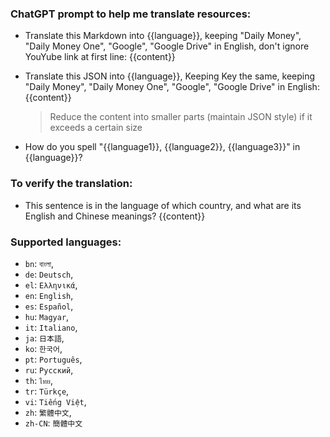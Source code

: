 
### ChatGPT prompt to help me translate resources:

 * Translate this Markdown into {{language}}, keeping "Daily Money", "Daily Money One", "Google", "Google Drive" in English, don't ignore YouYube link at first line: {{content}}

 * Translate this JSON into {{language}}, Keeping Key the same, keeping "Daily Money", "Daily Money One", "Google", "Google Drive" in English: {{content}}
   > Reduce the content into smaller parts (maintain JSON style) if it exceeds a certain size

 * How do you spell "{{language1}}, {{language2}}, {{language3}}" in {{language}}?

### To verify the translation: 

 * This sentence is in the language of which country, and what are its English and Chinese meanings? {{content}}


### Supported languages:
 * `bn`: `বাংলা`,
 * `de`: `Deutsch`,
 * `el`: `Ελληνικά`,
 * `en`: `English`,
 * `es`: `Español`,
 * `hu`: `Magyar`,
 * `it`: `Italiano`,
 * `ja`: `日本語`,
 * `ko`: `한국어`,
 * `pt`: `Português`,
 * `ru`: `Русский`,
 * `th`: `ไทย`,
 * `tr`: `Türkçe`,
 * `vi`: `Tiếng Việt`,
 * `zh`: `繁體中文`,
 * `zh-CN`: `簡體中文`